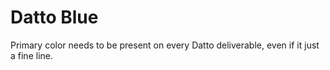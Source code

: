 # Datto Blue

Primary color needs to be present on every Datto deliverable, even if it just a fine line.